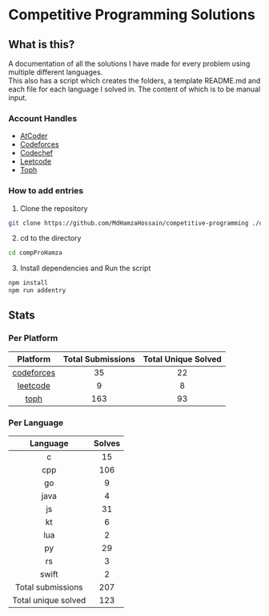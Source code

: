 # Competitive Programming Solutions

## What is this?

A documentation of all the solutions I have made for every problem using multiple different languages.\
This also has a script which creates the folders, a template README.md and each file for each language I solved in. The content of which is to be manual input.

### Account Handles

- [AtCoder](https://atcoder.jp/users/HamzaHossain)
- [Codeforces](https://codeforces.com/profile/hamzahossain)
- [Codechef](https://www.codechef.com/users/hamzahossain)
- [Leetcode](https://leetcode.com/u/hamzahossain/)
- [Toph](https://toph.co/u/hamzahossain)

### How to add entries

1. Clone the repository

```bash
git clone https://github.com/MdHamzaHossain/competitive-programming ./compProHamza
```

2. cd to the directory

```sh
cd compProHamza
```

3. Install dependencies and Run the script

```sh
npm install
npm run addentry
```

## Stats

### Per Platform

|               Platform              | Total Submissions | Total Unique Solved |
| :---------------------------------: | :---------------: | :-----------------: |
| [codeforces](<./solves/codeforces>) |         35        |          22         |
|   [leetcode](<./solves/leetcode>)   |         9         |          8          |
|       [toph](<./solves/toph>)       |        163        |          93         |

### Per Language

|       Language      | Solves |
| :-----------------: | :----: |
|          c          |   15   |
|         cpp         |   106  |
|          go         |    9   |
|         java        |    4   |
|          js         |   31   |
|          kt         |    6   |
|         lua         |    2   |
|          py         |   29   |
|          rs         |    3   |
|        swift        |    2   |
|  Total submissions  |   207  |
| Total unique solved |   123  |
